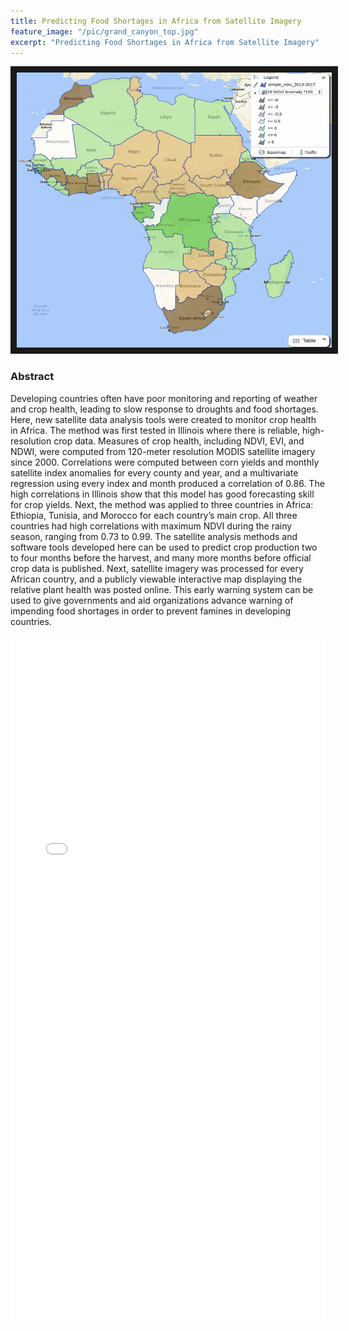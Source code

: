 ```yaml
---
title: Predicting Food Shortages in Africa from Satellite Imagery
feature_image: "/pic/grand_canyon_top.jpg"
excerpt: "Predicting Food Shortages in Africa from Satellite Imagery"
---
```


<a href="https://maps.esp.tl/maps/_Africa-NDVI-Anomalies/pages/map.jsp?geoMapId=458552&TENANT_ID=199953"
 target="_blank"><img src="/pic/AfricaNDVI2016.jpg" 
alt="Check out my interactive map" width="520" height="440" border="10" /></a>

### Abstract

Developing countries often have poor monitoring and reporting of weather and crop health, leading to slow response to droughts and food shortages. Here, new satellite data analysis tools were created to monitor crop health in Africa. The method was first tested in Illinois where there is reliable, high-resolution crop data. Measures of crop health, including NDVI, EVI, and NDWI, were computed from 120-meter resolution MODIS satellite imagery since 2000. Correlations were computed between corn yields and monthly satellite index anomalies for every county and year, and a multivariate regression using every index and month produced a correlation of 0.86. The high correlations in Illinois show that this model has good forecasting skill for crop yields. Next, the method was applied to three countries in Africa: Ethiopia, Tunisia, and Morocco for each country’s main crop. All three countries had high correlations with maximum NDVI during the rainy season, ranging from 0.73 to 0.99. The satellite analysis methods and software tools developed here can be used to predict crop production two to four months before the harvest, and many more months before official crop data is published. Next, satellite imagery was processed for every African country, and a publicly viewable interactive map displaying the relative plant health was posted online. This early warning system can be used to give governments and aid organizations advance warning of impending food shortages in order to prevent famines in developing countries.

<object data="/pdf/LillianPetersen2018Africa.pdf" tyse="application/pdf" width="100%" height="1100">
<iframe src="/pdf/LillianPetersen2018Africa.pdf" width="100%" height="1100" style="border: none;">
This browser does not support PDFs. Please download the PDF to view it: <a href="/pdf/africa.pdf">Download PDF</a>
</iframe>
</object>
